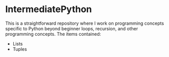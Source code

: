 # IntermediatePython

This is a straightforward repository where I work on programming concepts specific to Python beyond beginner loops, recursion, and other programming concepts. The items contained:

-   Lists
-   Tuples
